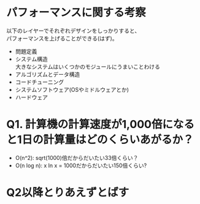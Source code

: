 # パフォーマンスに関する考察

以下のレイヤーでそれぞれデザインをしっかりすると、  
パフォーマンスを上げることができる(はず)。

* 問題定義
* システム構造  
大きなシステムはいくつかのモジュールにうまいことわける
* アルゴリズムとデータ構造
* コードチューニング
* システムソフトウェア(OSやミドルウェアとか)
* ハードウェア

# Q1. 計算機の計算速度が1,000倍になると1日の計算量はどのくらいあがるか？

* O(n^2): sqrt(1000)倍だからだいたい33倍くらい？
* O(n log n):  x ln x = 1000だからだいたい150倍くらい?

# Q2以降とりあえずとばす
